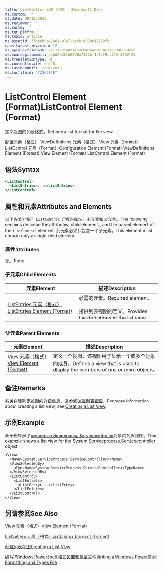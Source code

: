 ```yaml
---
title: ListControl 元素（格式） |Microsoft Docs
ms.custom: ''
ms.date: 09/13/2016
ms.reviewer: ''
ms.suite: ''
ms.tgt_pltfrm: ''
ms.topic: article
ms.assetid: 37beeb0b-7a81-4747-becb-e309e17278fb
caps.latest.revision: 12
ms.openlocfilehash: 7a117c25b0d117dc846ba8e060e31e838b5edd52
ms.sourcegitcommit: debd2b38fb8070a7357bf1a4bf9cc736f3702f31
ms.translationtype: MT
ms.contentlocale: zh-CN
ms.lasthandoff: 12/05/2019
ms.locfileid: "72362776"
---
```

# <a name="listcontrol-element-format"></a><span data-ttu-id="d213d-102">ListControl Element (Format)</span><span class="sxs-lookup"><span data-stu-id="d213d-102">ListControl Element (Format)</span></span>

<span data-ttu-id="d213d-103">定义视图的列表格式。</span><span class="sxs-lookup"><span data-stu-id="d213d-103">Defines a list format for the view.</span></span>

<span data-ttu-id="d213d-104">配置元素（格式） ViewDefinitions 元素（格式） View 元素（format） ListControl 元素（Format）</span><span class="sxs-lookup"><span data-stu-id="d213d-104">Configuration Element (Format) ViewDefinitions Element (Format) View Element (Format) ListControl Element (Format)</span></span>

## <a name="syntax"></a><span data-ttu-id="d213d-105">语法</span><span class="sxs-lookup"><span data-stu-id="d213d-105">Syntax</span></span>

```xml
<ListControl>
  <ListEntries>...</ListEntries>
</ListControl>

```

## <a name="attributes-and-elements"></a><span data-ttu-id="d213d-106">属性和元素</span><span class="sxs-lookup"><span data-stu-id="d213d-106">Attributes and Elements</span></span>

<span data-ttu-id="d213d-107">以下各节介绍了 `ListControl` 元素的属性、子元素和父元素。</span><span class="sxs-lookup"><span data-stu-id="d213d-107">The following sections describe the attributes, child elements, and the parent element of the `ListControl` element.</span></span> <span data-ttu-id="d213d-108">此元素必须只包含一个子元素。</span><span class="sxs-lookup"><span data-stu-id="d213d-108">This element must contain only a single child element.</span></span>

### <a name="attributes"></a><span data-ttu-id="d213d-109">属性</span><span class="sxs-lookup"><span data-stu-id="d213d-109">Attributes</span></span>

<span data-ttu-id="d213d-110">无。</span><span class="sxs-lookup"><span data-stu-id="d213d-110">None.</span></span>

### <a name="child-elements"></a><span data-ttu-id="d213d-111">子元素</span><span class="sxs-lookup"><span data-stu-id="d213d-111">Child Elements</span></span>

|<span data-ttu-id="d213d-112">元素</span><span class="sxs-lookup"><span data-stu-id="d213d-112">Element</span></span>|<span data-ttu-id="d213d-113">描述</span><span class="sxs-lookup"><span data-stu-id="d213d-113">Description</span></span>|
|-------------|-----------------|
|[<span data-ttu-id="d213d-114">ListEntries 元素（格式）</span><span class="sxs-lookup"><span data-stu-id="d213d-114">ListEntries Element (Format)</span></span>](./listentries-element-for-listcontrol-format.md)|<span data-ttu-id="d213d-115">必需的元素。</span><span class="sxs-lookup"><span data-stu-id="d213d-115">Required element.</span></span><br /><br /> <span data-ttu-id="d213d-116">提供列表视图的定义。</span><span class="sxs-lookup"><span data-stu-id="d213d-116">Provides the definitions of the list view.</span></span>|

### <a name="parent-elements"></a><span data-ttu-id="d213d-117">父元素</span><span class="sxs-lookup"><span data-stu-id="d213d-117">Parent Elements</span></span>

|<span data-ttu-id="d213d-118">元素</span><span class="sxs-lookup"><span data-stu-id="d213d-118">Element</span></span>|<span data-ttu-id="d213d-119">描述</span><span class="sxs-lookup"><span data-stu-id="d213d-119">Description</span></span>|
|-------------|-----------------|
|[<span data-ttu-id="d213d-120">View 元素（格式）</span><span class="sxs-lookup"><span data-stu-id="d213d-120">View Element (Format)</span></span>](./view-element-format.md)|<span data-ttu-id="d213d-121">定义一个视图，该视图用于显示一个或多个对象的成员。</span><span class="sxs-lookup"><span data-stu-id="d213d-121">Defines a view that is used to display the members of one or more objects.</span></span>|

## <a name="remarks"></a><span data-ttu-id="d213d-122">备注</span><span class="sxs-lookup"><span data-stu-id="d213d-122">Remarks</span></span>

<span data-ttu-id="d213d-123">有关创建列表视图的详细信息，请参阅[创建列表视图](./creating-a-list-view.md)。</span><span class="sxs-lookup"><span data-stu-id="d213d-123">For more information about creating a list view, see [Creating a List View](./creating-a-list-view.md).</span></span>

## <a name="example"></a><span data-ttu-id="d213d-124">示例</span><span class="sxs-lookup"><span data-stu-id="d213d-124">Example</span></span>

<span data-ttu-id="d213d-125">此示例显示了[system.serviceprocess. Servicecontroller](/dotnet/api/System.ServiceProcess.ServiceController)对象的列表视图。</span><span class="sxs-lookup"><span data-stu-id="d213d-125">This example shows a list view for the [System.Serviceprocess.Servicecontroller](/dotnet/api/System.ServiceProcess.ServiceController) object.</span></span>

```
<View>
  <Name>System.ServiceProcess.ServiceController</Name>
  <ViewSelectedBy>
    <TypeName>System.ServiceProcess.ServiceController</TypeName>
  </ViewSelectedBy>
  <ListControl>
    <ListEntries>
      <ListEntry>...</ListEntry>
    </ListEntries>
  </ListControl>
</View>
```

## <a name="see-also"></a><span data-ttu-id="d213d-126">另请参阅</span><span class="sxs-lookup"><span data-stu-id="d213d-126">See Also</span></span>

[<span data-ttu-id="d213d-127">View 元素（格式）</span><span class="sxs-lookup"><span data-stu-id="d213d-127">View Element (Format)</span></span>](./view-element-format.md)

[<span data-ttu-id="d213d-128">ListEntries 元素（格式）</span><span class="sxs-lookup"><span data-stu-id="d213d-128">ListEntries Element (Format)</span></span>](./listentries-element-for-listcontrol-format.md)

[<span data-ttu-id="d213d-129">创建列表视图</span><span class="sxs-lookup"><span data-stu-id="d213d-129">Creating a List View</span></span>](./creating-a-list-view.md)

[<span data-ttu-id="d213d-130">编写 Windows PowerShell 格式设置和类型文件</span><span class="sxs-lookup"><span data-stu-id="d213d-130">Writing a Windows PowerShell Formatting and Types File</span></span>](./writing-a-powershell-formatting-file.md)
